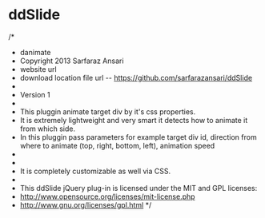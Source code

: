 ddSlide
=======

/*
 * danimate
 * Copyright 2013 Sarfaraz Ansari
 * website url
 * download location file url -- https://github.com/sarfarazansari/ddSlide
 *
 * Version 1  
 *
 * This pluggin animate target div by it's css properties.
 * It is extremely lightweight and very smart it detects how to animate it from which side.
 * In this pluggin pass parameters for example target div id, direction from where to animate (top, right, bottom, left), animation speed
 * 
 * 
 * It is completely customizable as well via CSS.
 *
 * This ddSlide jQuery plug-in is licensed under the MIT and GPL licenses:
 *   http://www.opensource.org/licenses/mit-license.php
 *   http://www.gnu.org/licenses/gpl.html
 */
